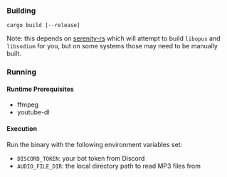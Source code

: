 ### Building
`cargo build [--release]`

Note: this depends on [serenity-rs](https://github.com/serenity-rs/serenity) which will attempt to build `libopus` and `libsodium` for you, but on some systems those may need to be manually built.

### Running
#### Runtime Prerequisites
* ffmpeg
* youtube-dl

#### Execution
Run the binary with the following environment variables set:
* `DISCORD_TOKEN`: your bot token from Discord
* `AUDIO_FILE_DIR`: the local directory path to read MP3 files from
